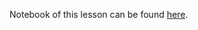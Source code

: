 Notebook of this lesson can be found [here](https://github.com/rmotr-curriculum/base-python-curriculum/blob/master/unit-13-modules-and-packages/lesson-1-using-modules/Python%20Modules.ipynb).

